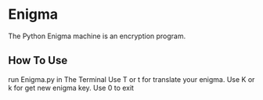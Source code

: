 # Enigma

The Python Enigma machine is an encryption program. 
## How To Use
run Enigma.py in The Terminal Use T or t for translate your enigma. Use K or k for get new enigma key. Use 0 to exit
